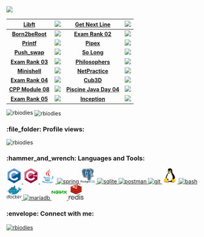 <img src="https://badge42.vercel.app/api/v2/cl1lzvgei001109josyi61e97/stats?cursusId=21&coalitionId=piscine"/>

| **[Libft](https://github.com/rbiodies/libft)** | <img src="https://badge42.vercel.app/api/v2/cl1lzvgei001109josyi61e97/project/2364362"/> | **[Get Next Line](https://github.com/rbiodies/get_next_line)** | <img src="https://badge42.vercel.app/api/v2/cl1lzvgei001109josyi61e97/project/2380194"/> |
| :------------: | :------------: | :------------: | :------------: |
| **[Born2beRoot]()** | <img src="https://badge42.vercel.app/api/v2/cl1lzvgei001109josyi61e97/project/2380195"/> | **[Exam Rank 02]()** | <img src="https://badge42.vercel.app/api/v2/cl1lzvgei001109josyi61e97/project/2398619"/> |
| **[Printf](https://github.com/rbiodies/ft_printf)** | <img src="https://badge42.vercel.app/api/v2/cl1lzvgei001109josyi61e97/project/2380197"/> | **[Pipex](https://github.com/rbiodies/pipex)** | <img src="https://badge42.vercel.app/api/v2/cl1lzvgei001109josyi61e97/project/2400409"/> | 
| **[Push_swap](https://github.com/rbiodies/push_swap)** | <img src="https://badge42.vercel.app/api/v2/cl1lzvgei001109josyi61e97/project/2401452"/> | **[So Long](https://github.com/rbiodies/so_long)** | <img src="https://badge42.vercel.app/api/v2/cl1lzvgei001109josyi61e97/project/2402653"/> | 
| **[Exam Rank 03](https://github.com/rbiodies/examrank-03)** | <img src="https://badge42.vercel.app/api/v2/cl1lzvgei001109josyi61e97/project/2422780"/> | **[Philosophers](https://github.com/rbiodies/philosophers)** | <img src="https://badge42.vercel.app/api/v2/cl1lzvgei001109josyi61e97/project/2422781"/> |
| **[Minishell](https://github.com/rbiodies/minishell)** | <img src="https://badge42.vercel.app/api/v2/cl1lzvgei001109josyi61e97/project/2422782"/> | **[NetPractice](https://github.com/rbiodies/NetPractice)** | <img src="https://badge42.vercel.app/api/v2/cl1lzvgei001109josyi61e97/project/2518729"/> |
| **[Exam Rank 04](https://github.com/rbiodies/examrank-04)** | <img src="https://badge42.vercel.app/api/v2/cl1lzvgei001109josyi61e97/project/2519789"/> | **[Cub3D](https://github.com/rbiodies/cub3d)** | <img src="https://badge42.vercel.app/api/v2/cl1lzvgei001109josyi61e97/project/2545496"/> |
| **[CPP Module 08](https://github.com/rbiodies/CPP_Modules)** | <img src="https://badge42.vercel.app/api/v2/cl1lzvgei001109josyi61e97/project/2543291"/> | **[Piscine Java Day 04](https://github.com/rbiodies/Piscine_Java)** | <img src="https://badge42.vercel.app/api/v2/cl1lzvgei001109josyi61e97/project/2565748"/> |
| **[Exam Rank 05](https://github.com/rbiodies/examrank-05)** | <img src="https://badge42.vercel.app/api/v2/cl1lzvgei001109josyi61e97/project/2537523"/> | **[Inception](https://github.com/rbiodies/inception)** | <img src="https://badge42.vercel.app/api/v2/cl1lzvgei001109josyi61e97/project/2601654"/> |

<p><img align="left" src="https://github-readme-stats.vercel.app/api/top-langs?username=rbiodies&show_icons=true&locale=en&layout=compact" alt="rbiodies" /></p>

<p>&nbsp;<img align="center" src="https://github-readme-stats.vercel.app/api?username=rbiodies&show_icons=true&locale=en" alt="rbiodies" /></p>

<h3 align="left">:file_folder: Profile views:</h3>
<p align="left"> <img src="https://komarev.com/ghpvc/?username=rbiodies&label=Profile%20views&color=0e75b6&style=flat" alt="rbiodies" /> </p>

<h3 align="left">:hammer_and_wrench: Languages and Tools:</h3>
<p align="left"> 
  <a href="https://www.cprogramming.com/" target="_blank" rel="noreferrer"> <img src="https://raw.githubusercontent.com/devicons/devicon/master/icons/c/c-original.svg" alt="c" width="40" height="40"/> </a> 
  <a href="https://www.w3schools.com/cpp/" target="_blank" rel="noreferrer"> <img src="https://raw.githubusercontent.com/devicons/devicon/master/icons/cplusplus/cplusplus-original.svg" alt="cplusplus" width="40" height="40"/> </a>
  <a href="https://www.java.com" target="_blank" rel="noreferrer"> <img src="https://raw.githubusercontent.com/devicons/devicon/master/icons/java/java-original.svg" alt="java" width="40" height="40"/> </a>
  <a href="https://spring.io/" target="_blank" rel="noreferrer"> <img src="https://www.vectorlogo.zone/logos/springio/springio-icon.svg" alt="spring" width="40" height="40"/> </a>
  <a href="https://www.postgresql.org" target="_blank" rel="noreferrer"> <img src="https://raw.githubusercontent.com/devicons/devicon/master/icons/postgresql/postgresql-original-wordmark.svg" alt="postgresql" width="40" height="40"/> </a>
  <a href="https://www.sqlite.org/" target="_blank" rel="noreferrer"> <img src="https://www.vectorlogo.zone/logos/sqlite/sqlite-icon.svg" alt="sqlite" width="40" height="40"/> </a>
  <a href="https://postman.com" target="_blank" rel="noreferrer"> <img src="https://www.vectorlogo.zone/logos/getpostman/getpostman-icon.svg" alt="postman" width="40" height="40"/> </a>
  <a href="https://git-scm.com/" target="_blank" rel="noreferrer"> <img src="https://www.vectorlogo.zone/logos/git-scm/git-scm-icon.svg" alt="git" width="40" height="40"/> </a>
  <a href="https://www.linux.org/" target="_blank" rel="noreferrer"> <img src="https://raw.githubusercontent.com/devicons/devicon/master/icons/linux/linux-original.svg" alt="linux" width="40" height="40"/> </a> 
  <a href="https://www.gnu.org/software/bash/" target="_blank" rel="noreferrer"> <img src="https://www.vectorlogo.zone/logos/gnu_bash/gnu_bash-icon.svg" alt="bash" width="40" height="40"/> </a>
  <a href="https://www.docker.com/" target="_blank" rel="noreferrer"> <img src="https://raw.githubusercontent.com/devicons/devicon/master/icons/docker/docker-original-wordmark.svg" alt="docker" width="40" height="40"/> </a>
  <a href="https://mariadb.org/" target="_blank" rel="noreferrer"> <img src="https://www.vectorlogo.zone/logos/mariadb/mariadb-icon.svg" alt="mariadb" width="40" height="40"/> </a> 
  <a href="https://www.nginx.com" target="_blank" rel="noreferrer"> <img src="https://raw.githubusercontent.com/devicons/devicon/master/icons/nginx/nginx-original.svg" alt="nginx" width="40" height="40"/> </a>
  <a href="https://redis.io" target="_blank" rel="noreferrer"> <img src="https://raw.githubusercontent.com/devicons/devicon/master/icons/redis/redis-original-wordmark.svg" alt="redis" width="40" height="40"/> </a>

<h3 align="left">:envelope: Connect with me:</h3>
<p align="left">
  <a href="https://t.me/rbiodies" target="blank"><img align="center" src="https://unpkg.com/simple-icons@v6/icons/telegram.svg" alt="rbiodies" height="40" width="40" /></a>
</p>
